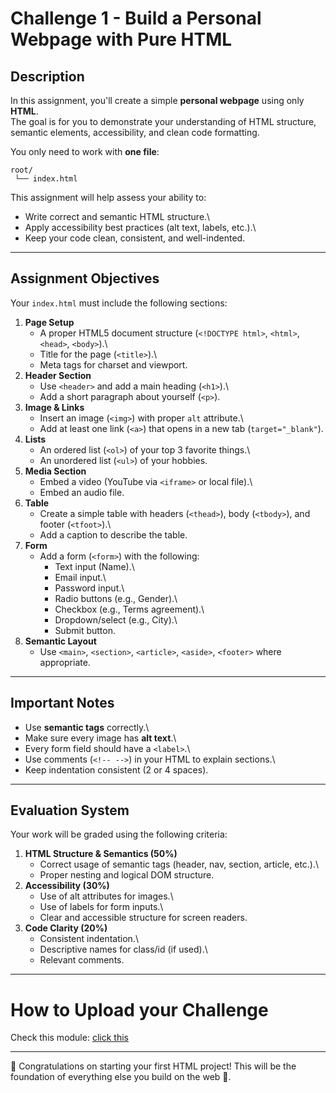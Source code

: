 # Challenge 1 - Build a Personal Webpage with Pure HTML

## Description

In this assignment, you'll create a simple **personal webpage** using
only **HTML**.\
The goal is for you to demonstrate your understanding of HTML structure,
semantic elements, accessibility, and clean code formatting.

You only need to work with **one file**:

    root/
     └── index.html

This assignment will help assess your ability to:

- Write correct and semantic HTML structure.\
- Apply accessibility best practices (alt text, labels, etc.).\
- Keep your code clean, consistent, and well-indented.

---

## Assignment Objectives

Your `index.html` must include the following sections:

1.  **Page Setup**
    - A proper HTML5 document structure (`<!DOCTYPE html>`, `<html>`,
      `<head>`, `<body>`).\
    - Title for the page (`<title>`).\
    - Meta tags for charset and viewport.
2.  **Header Section**
    - Use `<header>` and add a main heading (`<h1>`).\
    - Add a short paragraph about yourself (`<p>`).
3.  **Image & Links**
    - Insert an image (`<img>`) with proper `alt` attribute.\
    - Add at least one link (`<a>`) that opens in a new tab
      (`target="_blank"`).
4.  **Lists**
    - An ordered list (`<ol>`) of your top 3 favorite things.\
    - An unordered list (`<ul>`) of your hobbies.
5.  **Media Section**
    - Embed a video (YouTube via `<iframe>` or local file).\
    - Embed an audio file.
6.  **Table**
    - Create a simple table with headers (`<thead>`), body
      (`<tbody>`), and footer (`<tfoot>`).\
    - Add a caption to describe the table.
7.  **Form**
    - Add a form (`<form>`) with the following:
      - Text input (Name).\
      - Email input.\
      - Password input.\
      - Radio buttons (e.g., Gender).\
      - Checkbox (e.g., Terms agreement).\
      - Dropdown/select (e.g., City).\
      - Submit button.
8.  **Semantic Layout**
    - Use `<main>`, `<section>`, `<article>`, `<aside>`, `<footer>`
      where appropriate.

---

## Important Notes

- Use **semantic tags** correctly.\
- Make sure every image has **alt text**.\
- Every form field should have a `<label>`.\
- Use comments (`<!-- -->`) in your HTML to explain sections.\
- Keep indentation consistent (2 or 4 spaces).

---

## Evaluation System

Your work will be graded using the following criteria:

1.  **HTML Structure & Semantics (50%)**
    - Correct usage of semantic tags (header, nav, section, article,
      etc.).\
    - Proper nesting and logical DOM structure.
2.  **Accessibility (30%)**
    - Use of alt attributes for images.\
    - Use of labels for form inputs.\
    - Clear and accessible structure for screen readers.
3.  **Code Clarity (20%)**
    - Consistent indentation.\
    - Descriptive names for class/id (if used).\
    - Relevant comments.

---

# How to Upload your Challenge

Check this module: [click this](https://orchid-clematis-3e4.notion.site/Panduan-Penggunaan-Git-Untuk-Upload-Assignment-e2d80a19b3684f5d8f1a4209dcf85445?pvs=73)

---

🎉 Congratulations on starting your first HTML project! This will be the
foundation of everything else you build on the web 🚀.
